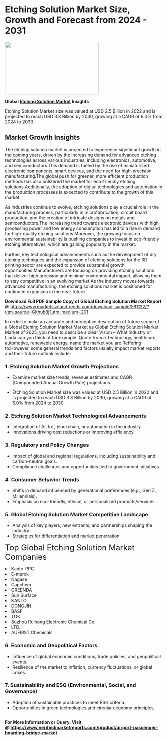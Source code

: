 <H1>Etching Solution Market Size, Growth and Forecast from 2024 - 2031</H1><img class="aligncenter size-medium wp-image-584254" src="https://thirdeyenews.in/wp-content/uploads/2024/09/Global-Market-Research-300x168.jpeg" alt="" width="300" height="168" /><p><strong>Global&nbsp;<a href="https://www.marketsizeandtrends.com/download-sample/591122/?utm_source=Github8j?utm_medium=201">Etching Solution Market</a> Insights</strong></p><p>Etching Solution Market size was valued at USD 2.5 Billion in 2022 and is projected to reach USD 3.8 Billion by 2030, growing at a CAGR of 6.0% from 2024 to 2030.</p><p><h2>Market Growth Insights</h2> <p>The etching solution market is projected to experience significant growth in the coming years, driven by the increasing demand for advanced etching technologies across various industries, including electronics, automotive, and semiconductors.This demand is fueled by the rise of miniaturized electronic components, smart devices, and the need for high-precision manufacturing.The global push for greener, more efficient production methods has also bolstered the market for eco-friendly etching solutions.Additionally, the adoption of digital technologies and automation in the production processes is expected to contribute to the growth of this market.</p> <p>As industries continue to evolve, etching solutions play a crucial role in the manufacturing process, particularly in microfabrication, circuit board production, and the creation of intricate designs on metals and semiconductors.The increasing trend towards electronic devices with high processing power and low energy consumption has led to a rise in demand for high-quality etching solutions.Moreover, the growing focus on environmental sustainability is pushing companies to invest in eco-friendly etching alternatives, which are gaining popularity in the market.</p> <p>Further, key technological advancements such as the development of dry etching techniques and the expansion of etching solutions for the 3D printing sector are expected to provide substantial growth opportunities.Manufacturers are focusing on providing etching solutions that deliver high precision and minimal environmental impact, allowing them to stay competitive in an evolving market.As the industry moves towards advanced manufacturing, the etching solutions market is positioned for continued expansion in the near future.</p> <p><span class=""><strong>Download Full PDF Sample Copy of Global Etching Solution Market Report</strong> @ <a href="https://www.marketsizeandtrends.com/download-sample/591122/?utm_source=Github8j?utm_medium=201" target="_blank">https://www.marketsizeandtrends.com/download-sample/591122/?utm_source=Github8j?utm_medium=201</a></span></p><p>In order to make an accurate and perceptive description of future scope of a Global&nbsp;Etching Solution Market Market as Global&nbsp;Etching Solution Market Market of 2025, you need to describe a clear Vision &ndash; What Industry or Linda can you think of for example: Quote from a Technology, healthcare, automotive, renewable energy, name the market you are Reffering to.However, some general trends and factors usually impact market reports and their future outlook include:</p><h3>1.&nbsp;<strong>Etching Solution Market Growth Projections</strong></h3><ul><li>Examine market size trends, revenue estimates and CAGR (Compounded Annual Growth Rate) projections.</li><li><p>Etching Solution Market size was valued at USD 2.5 Billion in 2022 and is projected to reach USD 3.8 Billion by 2030, growing at a CAGR of 6.0% from 2024 to 2030.</p></li></ul><h3>2.&nbsp;<strong>Etching Solution Market Technological Advancements</strong></h3><ul><li>Integration of AI, IoT, blockchain, or automation in the industry.</li><li>Innovations driving cost reductions or improving efficiency.</li></ul><h3>3.&nbsp;<strong>Regulatory and Policy Changes</strong></h3><ul><li>Impact of global and regional regulations, including sustainability and carbon-neutral goals.</li><li>Compliance challenges and opportunities tied to government initiatives.</li></ul><h3>4.&nbsp;<strong>Consumer Behavior Trends</strong></h3><ul><li>Shifts in demand influenced by generational preferences (e.g., Gen Z, Millennials).</li><li>Emphasis on eco-friendly, ethical, or personalized products/services.</li></ul><h3>5.&nbsp;<strong>Global Etching Solution Market Competitive Landscape</strong></h3><ul><li>Analysis of key players, new entrants, and partnerships shaping the industry.</li><li>Strategies for differentiation and market penetration.</li></ul><p data-pm-slice="1 1 []"><span style="color: inherit; font-family: inherit; font-size: 25px;">Top Global Etching Solution Market Companies</span></p><div class="" data-test-id=""><p><li>Kanto-PPC</li><li> E-merck</li><li> Nagase</li><li> Capchem</li><li> GREENDA</li><li> Sun Surface</li><li> KANTO</li><li> DONGJIN</li><li> BASF</li><li> TOK</li><li> Suzhou Ruihong Electronic Chemical Co.</li><li> LTD.</li><li> AUFIRST Chemicals</li></p></div><h3>6.&nbsp;<strong>Economic and Geopolitical Factors</strong></h3><ul><li>Influence of global economic conditions, trade policies, and geopolitical events.</li><li>Resilience of the market to inflation, currency fluctuations, or global crises.</li></ul><h3>7.&nbsp;<strong>Sustainability and ESG (Environmental, Social, and Governance)</strong></h3><ul><li>Adoption of sustainable practices to meet ESG criteria.</li><li>Opportunities in green technologies and circular economy principles.</li></ul><h2><strong style="font-size: 14px;">For More Information or Query, Visit @&nbsp;</strong><a style="background-color: #ffffff; font-size: 14px;" href="https://www.marketsizeandtrends.com/report/etching-solution-market/" target="_blank">https://www.verifiedmarketreports.com/product/airport-passenger-boarding-bridge-market</a></h2>